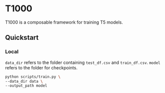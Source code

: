 # T1000
T1000 is a composable framework for training T5 models.

## Quickstart
### Local
`data_dir` refers to the folder containing `test_df.csv` and `train_df.csv`. `model` refers to the folder for checkpoints.
```bash
python scripts/train.py \
--data_dir data \
--output_path model
```